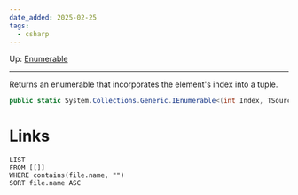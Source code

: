 ```yaml
---
date_added: 2025-02-25
tags:
  - csharp
---
```

Up: [Enumerable](Enumerable.md)
___
 Returns an enumerable that incorporates the element's index into a tuple.
 ```cs
 public static System.Collections.Generic.IEnumerable<(int Index, TSource Item)> Index<TSource>(this System.Collections.Generic.IEnumerable<TSource> source);
```
# Links
```dataview
LIST
FROM [[]]
WHERE contains(file.name, "")
SORT file.name ASC
```
